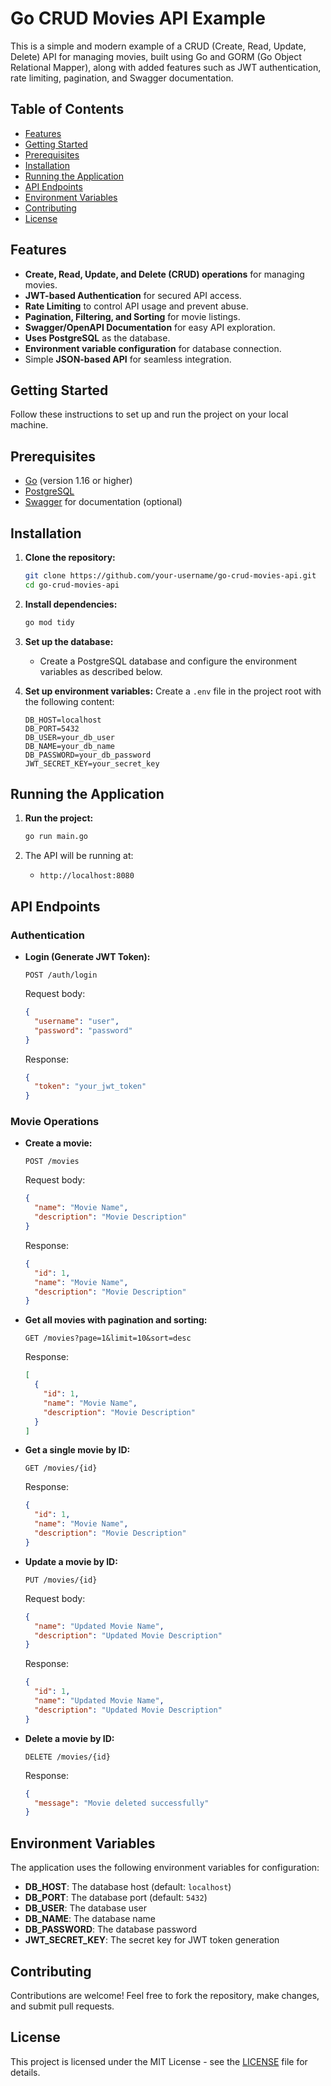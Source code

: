 # Go CRUD Movies API Example

This is a simple and modern example of a CRUD (Create, Read, Update, Delete) API for managing movies, built using Go and GORM (Go Object Relational Mapper), along with added features such as JWT authentication, rate limiting, pagination, and Swagger documentation.

## Table of Contents
- [Features](#features)
- [Getting Started](#getting-started)
- [Prerequisites](#prerequisites)
- [Installation](#installation)
- [Running the Application](#running-the-application)
- [API Endpoints](#api-endpoints)
- [Environment Variables](#environment-variables)
- [Contributing](#contributing)
- [License](#license)

## Features
- **Create, Read, Update, and Delete (CRUD) operations** for managing movies.
- **JWT-based Authentication** for secured API access.
- **Rate Limiting** to control API usage and prevent abuse.
- **Pagination, Filtering, and Sorting** for movie listings.
- **Swagger/OpenAPI Documentation** for easy API exploration.
- **Uses PostgreSQL** as the database.
- **Environment variable configuration** for database connection.
- Simple **JSON-based API** for seamless integration.

## Getting Started
Follow these instructions to set up and run the project on your local machine.

## Prerequisites
- [Go](https://golang.org/dl/) (version 1.16 or higher)
- [PostgreSQL](https://www.postgresql.org/download/)
- [Swagger](https://swagger.io/tools/swagger-ui/) for documentation (optional)

## Installation
1. **Clone the repository:**
   ```sh
   git clone https://github.com/your-username/go-crud-movies-api.git
   cd go-crud-movies-api
   ```

2. **Install dependencies:**
   ```sh
   go mod tidy
   ```

3. **Set up the database:**
   - Create a PostgreSQL database and configure the environment variables as described below.

4. **Set up environment variables:**
   Create a `.env` file in the project root with the following content:
   ```env
   DB_HOST=localhost
   DB_PORT=5432
   DB_USER=your_db_user
   DB_NAME=your_db_name
   DB_PASSWORD=your_db_password
   JWT_SECRET_KEY=your_secret_key
   ```

## Running the Application

1. **Run the project:**
   ```sh
   go run main.go
   ```

2. The API will be running at:
   - `http://localhost:8080`

## API Endpoints

### Authentication

- **Login (Generate JWT Token):**
  ```http
  POST /auth/login
  ```
  Request body:
  ```json
  {
    "username": "user",
    "password": "password"
  }
  ```
  Response:
  ```json
  {
    "token": "your_jwt_token"
  }
  ```

### Movie Operations

- **Create a movie:**
  ```http
  POST /movies
  ```
  Request body:
  ```json
  {
    "name": "Movie Name",
    "description": "Movie Description"
  }
  ```
  Response:
  ```json
  {
    "id": 1,
    "name": "Movie Name",
    "description": "Movie Description"
  }
  ```

- **Get all movies with pagination and sorting:**
  ```http
  GET /movies?page=1&limit=10&sort=desc
  ```
  Response:
  ```json
  [
    {
      "id": 1,
      "name": "Movie Name",
      "description": "Movie Description"
    }
  ]
  ```

- **Get a single movie by ID:**
  ```http
  GET /movies/{id}
  ```
  Response:
  ```json
  {
    "id": 1,
    "name": "Movie Name",
    "description": "Movie Description"
  }
  ```

- **Update a movie by ID:**
  ```http
  PUT /movies/{id}
  ```
  Request body:
  ```json
  {
    "name": "Updated Movie Name",
    "description": "Updated Movie Description"
  }
  ```
  Response:
  ```json
  {
    "id": 1,
    "name": "Updated Movie Name",
    "description": "Updated Movie Description"
  }
  ```

- **Delete a movie by ID:**
  ```http
  DELETE /movies/{id}
  ```
  Response:
  ```json
  {
    "message": "Movie deleted successfully"
  }
  ```

## Environment Variables

The application uses the following environment variables for configuration:

- **DB_HOST**: The database host (default: `localhost`)
- **DB_PORT**: The database port (default: `5432`)
- **DB_USER**: The database user
- **DB_NAME**: The database name
- **DB_PASSWORD**: The database password
- **JWT_SECRET_KEY**: The secret key for JWT token generation

## Contributing

Contributions are welcome! Feel free to fork the repository, make changes, and submit pull requests.

## License

This project is licensed under the MIT License - see the [LICENSE](LICENSE) file for details.